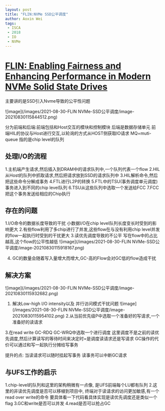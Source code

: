 ```yaml
---
layout: post
title: "FLIN:NVMe SSD公平调度"
author: Aoxin Wei
tags:
 - ISCA
 - 2018
 - IO
 - NVMe
---
```


# [FLIN: Enabling Fairness and Enhancing Performance in Modern NVMe Solid State Drives]()

主要讲的是SSD引入Nvme导致的公平性问题

![image](/images/2021-08-30-FLIN NVMe-SSD公平调度/image-20210830115844512.png)

分为前端和后端:前端包括和Host交互的模块和控制模块 后端是数据存储单元
前端HIL的协议与Host进行交互,以轮询的方式从HOST侧获取IO请求
MQ=muti-queue 指的是chip level的队列

## 处理I/O的流程
1.主机端产生请求,然后插入到DRAM中的请求队列中,一个队列代表一个flow
2.HIL从Host的队列中抓取请求,然后把请求放到SSD的请求队列中
3.HIL解析命令,然后把这些命令分解成事务
4.FTL进行L2P的转换
5.FTL中的TSU(事务调度单元调度)事务进入到不同的chip level队列
6.TSU从这些队列中选取一个发送给FCC
7.FCC把这个事务发送给相应的Chip执行

## 存在的问题
1.I/O命令的数据长度导致的干扰  小数据I/O在chip level队列长度变长时受到的影响更大
2.有些flow利用了多chip进行了并发,这些flow在与没有利用chip level并发的flow一起执行时受到的干扰更大
3.读优先调度导致的不公平 写在flow中的占比越高,这个flow的公平性越低 
![image](/images/2021-08-30-FLIN NVMe-SSD公平调度/image-20210830115918167.png)

4. GC的数量会随着写入量增大而增大,GC-高的Flow会对GC低的flow造成干扰

## 解决方案
![image](/images/2021-08-30-FLIN NVMe-SSD公平调度/image-20210830115932682.png)
1. 解决Low-high I/O intensity以及 并行访问模式干扰问题
![image](/images/2021-08-30-FLIN NVMe-SSD公平调度/image-20210830115954102.png)
2.从当前优先级P中选取一个准备好的写请求,一个准备好的读请求

3.在read write GC-RDQ GC-WRQ中选取一个进行调度
这里调度不是之前的读优先调度,然后计算读写的等待时间来决定时=是调度读请求还是写请求
GC操作的代价可以通过和写一起执行分摊给写事务

提升的点:
当读请求可以随时挂起写事务
读事务可以中断GC请求

## 与UFS工作的启示
1.chip-level的队列和这里的架构稍微有一点像, 是UFS前端每个LU都有队列
2.这里的非读优先调度是否可以移植到项目中, 终端对于读请求的访问更加敏感,有一个read over write的命令
要具体看一下代码看具体实现是读优先调度还是类似一个flag
3.GC和write是否可以并发
4.read是否可以抢占GC